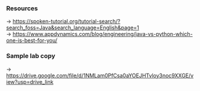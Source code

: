 ### Resources
-> https://spoken-tutorial.org/tutorial-search/?search_foss=Java&search_language=English&page=1 </br>
-> https://www.appdynamics.com/blog/engineering/java-vs-python-which-one-is-best-for-you/

### Sample lab copy
-> https://drive.google.com/file/d/1NMLam0PfCsa0aYOEJHTvloy3noc9XXGE/view?usp=drive_link

